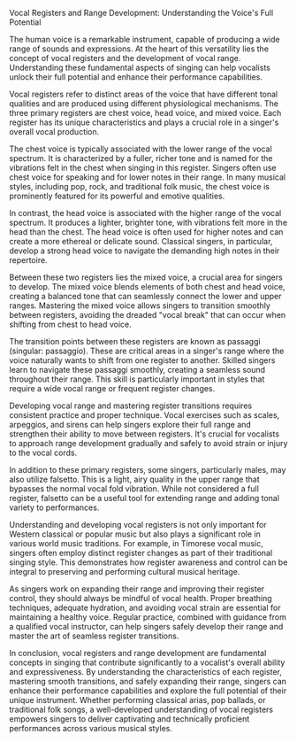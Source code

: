 Vocal Registers and Range Development: Understanding the Voice's Full Potential

The human voice is a remarkable instrument, capable of producing a wide range of sounds and expressions. At the heart of this versatility lies the concept of vocal registers and the development of vocal range. Understanding these fundamental aspects of singing can help vocalists unlock their full potential and enhance their performance capabilities.

Vocal registers refer to distinct areas of the voice that have different tonal qualities and are produced using different physiological mechanisms. The three primary registers are chest voice, head voice, and mixed voice. Each register has its unique characteristics and plays a crucial role in a singer's overall vocal production.

The chest voice is typically associated with the lower range of the vocal spectrum. It is characterized by a fuller, richer tone and is named for the vibrations felt in the chest when singing in this register. Singers often use chest voice for speaking and for lower notes in their range. In many musical styles, including pop, rock, and traditional folk music, the chest voice is prominently featured for its powerful and emotive qualities.

In contrast, the head voice is associated with the higher range of the vocal spectrum. It produces a lighter, brighter tone, with vibrations felt more in the head than the chest. The head voice is often used for higher notes and can create a more ethereal or delicate sound. Classical singers, in particular, develop a strong head voice to navigate the demanding high notes in their repertoire.

Between these two registers lies the mixed voice, a crucial area for singers to develop. The mixed voice blends elements of both chest and head voice, creating a balanced tone that can seamlessly connect the lower and upper ranges. Mastering the mixed voice allows singers to transition smoothly between registers, avoiding the dreaded "vocal break" that can occur when shifting from chest to head voice.

The transition points between these registers are known as passaggi (singular: passaggio). These are critical areas in a singer's range where the voice naturally wants to shift from one register to another. Skilled singers learn to navigate these passaggi smoothly, creating a seamless sound throughout their range. This skill is particularly important in styles that require a wide vocal range or frequent register changes.

Developing vocal range and mastering register transitions requires consistent practice and proper technique. Vocal exercises such as scales, arpeggios, and sirens can help singers explore their full range and strengthen their ability to move between registers. It's crucial for vocalists to approach range development gradually and safely to avoid strain or injury to the vocal cords.

In addition to these primary registers, some singers, particularly males, may also utilize falsetto. This is a light, airy quality in the upper range that bypasses the normal vocal fold vibration. While not considered a full register, falsetto can be a useful tool for extending range and adding tonal variety to performances.

Understanding and developing vocal registers is not only important for Western classical or popular music but also plays a significant role in various world music traditions. For example, in Timorese vocal music, singers often employ distinct register changes as part of their traditional singing style. This demonstrates how register awareness and control can be integral to preserving and performing cultural musical heritage.

As singers work on expanding their range and improving their register control, they should always be mindful of vocal health. Proper breathing techniques, adequate hydration, and avoiding vocal strain are essential for maintaining a healthy voice. Regular practice, combined with guidance from a qualified vocal instructor, can help singers safely develop their range and master the art of seamless register transitions.

In conclusion, vocal registers and range development are fundamental concepts in singing that contribute significantly to a vocalist's overall ability and expressiveness. By understanding the characteristics of each register, mastering smooth transitions, and safely expanding their range, singers can enhance their performance capabilities and explore the full potential of their unique instrument. Whether performing classical arias, pop ballads, or traditional folk songs, a well-developed understanding of vocal registers empowers singers to deliver captivating and technically proficient performances across various musical styles.